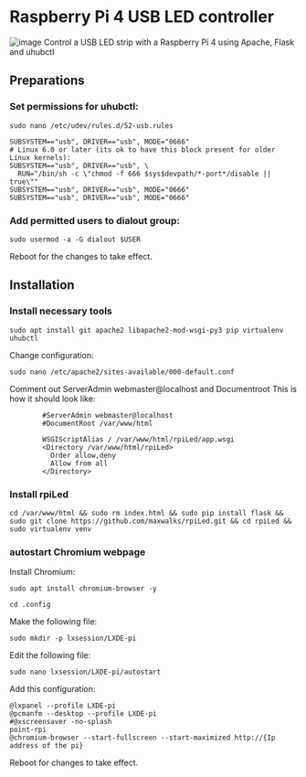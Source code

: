 # Raspberry Pi 4 USB LED controller
![image](https://github.com/maxwalks/rpiLed/assets/78441835/732e9f2c-cf65-46b0-9574-282196d7b9df)
Control a USB LED strip with a Raspberry Pi 4 using Apache, Flask and uhubctl

## Preparations
### Set permissions for uhubctl:
```
sudo nano /etc/udev/rules.d/52-usb.rules
```
```
SUBSYSTEM=="usb", DRIVER=="usb", MODE="0666"
# Linux 6.0 or later (its ok to have this block present for older Linux kernels):
SUBSYSTEM=="usb", DRIVER=="usb", \
  RUN="/bin/sh -c \"chmod -f 666 $sys$devpath/*-port*/disable || true\""
SUBSYSTEM=="usb", DRIVER=="usb", MODE="0666"
SUBSYSTEM=="usb", DRIVER=="usb", MODE="0666"
```
### Add permitted users to dialout group:
```
sudo usermod -a -G dialout $USER
```
Reboot for the changes to take effect.

## Installation

### Install necessary tools
```
sudo apt install git apache2 libapache2-mod-wsgi-py3 pip virtualenv uhubctl
```
Change configuration:
```
sudo nano /etc/apache2/sites-available/000-default.conf
```
Comment out ServerAdmin webmaster@localhost and Documentroot
This is how it should look like:
```
        #ServerAdmin webmaster@localhost
        #DocumentRoot /var/www/html

        WSGIScriptAlias / /var/www/html/rpiLed/app.wsgi
        <Directory /var/www/html/rpiLed>
          Order allow,deny
          Allow from all
        </Directory>
```
### Install rpiLed
```
cd /var/www/html && sudo rm index.html && sudo pip install flask && sudo git clone https://github.com/maxwalks/rpiLed.git && cd rpiLed && sudo virtualenv venv
```

### autostart Chromium webpage
Install Chromium:
```
sudo apt install chromium-browser -y
```
```
cd .config
```
Make the following file:
```
sudo mkdir -p lxsession/LXDE-pi
```
Edit the following file:
```
sudo nano lxsession/LXDE-pi/autostart
```
Add this configuration:
```
@lxpanel --profile LXDE-pi
@pcmanfm --desktop --profile LXDE-pi
#@xscreensaver -no-splash
point-rpi
@chromium-browser --start-fullscreen --start-maximized http://{Ip address of the pi}
```
Reboot for changes to take effect.
